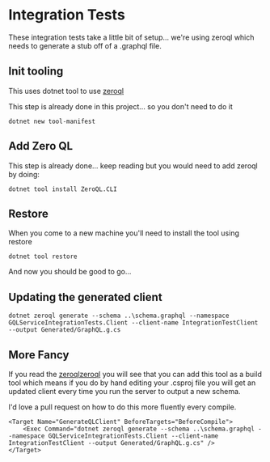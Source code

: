# Integration Tests

These integration tests take a little bit of setup... we're using zeroql which needs to generate
a stub off of a .graphql file.

## Init tooling

This uses dotnet tool to use [zeroql](https://github.com/byme8/ZeroQL)

This step is already done in this project... so you don't need to do it

`dotnet new tool-manifest `

## Add Zero QL

This step is already done... keep reading but you would need to add zeroql by doing:

`dotnet tool install ZeroQL.CLI`

## Restore

When you come to a new machine you'll need to install the tool using restore

`dotnet tool restore`

And now you should be good to go...

## Updating the generated client

`dotnet zeroql generate --schema ..\schema.graphql --namespace GQLServiceIntegrationTests.Client --client-name IntegrationTestClient --output Generated/GraphQL.g.cs`

## More Fancy

If you read the  [zeroql](https://github.com/byme8/ZeroQL)[zeroql](https://github.com/byme8/ZeroQL) you will
see that you can add this tool as a build tool which means if you do by hand editing your .csproj
file you will get an updated client every time you run the server to output a new schema.

I'd love a pull request on how to do this more fluently every compile.

```
<Target Name="GenerateQLClient" BeforeTargets="BeforeCompile">
    <Exec Command="dotnet zeroql generate --schema ..\schema.graphql --namespace GQLServiceIntegrationTests.Client --client-name IntegrationTestClient --output Generated/GraphQL.g.cs" />
</Target>
```
